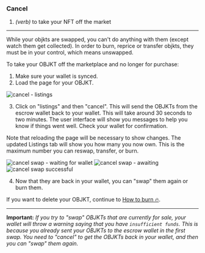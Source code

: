 ### **Cancel**

1. _(verb)_ to take your NFT off the market

***

While your objkts are swapped, you can't do anything with them (except watch them get collected). In order to burn, reprice or transfer objkts, they must be in your control, which means unswapped.

To take your OBJKT off the marketplace and no longer for purchase:

1. Make sure your wallet is synced.
2. Load the page for your OBJKT.

![cancel - listings](https://user-images.githubusercontent.com/6487972/227185523-ba7b7979-f65f-46fd-bd87-f55fe01d82ca.jpg)

3. Click on "listings" and then "cancel". This will send the OBJKTs from the escrow wallet back to your wallet. This will take around 30 seconds to two minutes. The user interface will show you messages to help you know if things went well. Check your wallet for confirmation.

Note that reloading the page will be necessary to show changes. The updated Listings tab will show you how many you now own. This is the maximum number you can reswap, transfer, or burn.

![cancel swap - waiting for wallet](https://user-images.githubusercontent.com/6487972/227185824-61254b45-24f6-4511-9524-9fb25f6506f6.jpg)
![cancel swap - awaiting](https://user-images.githubusercontent.com/6487972/227185854-c78ae8d5-1872-4c5c-bdb9-97c1ffb70c62.jpg)
![cancel swap successful](https://user-images.githubusercontent.com/6487972/227185866-c7d3e664-7ee7-453d-81c8-c2b7dd0537f1.jpg)

4. Now that they are back in your wallet, you can "swap" them again or burn them.

If you want to delete your OBJKT, continue to [How to burn 🔥](https://github.com/teia-community/teia-docs/wiki/How-to-burn-🔥).

***

**Important:** _If you try to "swap" OBJKTs that are currently for sale, your wallet will throw a warning saying that you have `insufficient funds`. This is because you already sent your OBJKTs to the escrow wallet in the first swap. You need to "cancel" to get the OBJKTs back in your wallet, and then you can "swap" them again._
